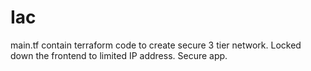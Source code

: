 # Iac
main.tf contain terraform code to create secure 3 tier network. Locked down the frontend to limited IP address. Secure app.
